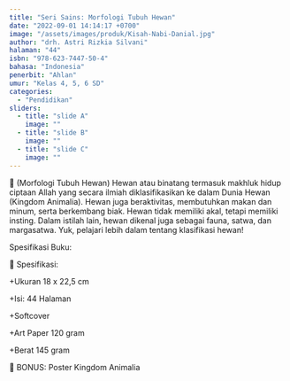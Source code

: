 ```yaml
---
title: "Seri Sains: Morfologi Tubuh Hewan"
date: "2022-09-01 14:14:17 +0700"
image: "/assets/images/produk/Kisah-Nabi-Danial.jpg"
author: "drh. Astri Rizkia Silvani"
halaman: "44"
isbn: "978-623-7447-50-4"
bahasa: "Indonesia"
penerbit: "Ahlan"
umur: "Kelas 4, 5, 6 SD"
categories: 
  - "Pendidikan"
sliders: 
  - title: "slide A"
    image: ""
  - title: "slide B"
    image: ""
  - title: "slide C"
    image: ""
---
```


🦋 (Morfologi Tubuh Hewan) Hewan atau binatang termasuk makhluk hidup ciptaan Allah yang secara ilmiah diklasifikasikan ke dalam Dunia Hewan (Kingdom Animalia). Hewan juga beraktivitas, membutuhkan makan dan minum, serta berkembang biak. Hewan tidak memiliki akal, tetapi memiliki insting. Dalam istilah lain, hewan dikenal juga sebagai fauna, satwa, dan margasatwa. Yuk, pelajari lebih dalam tentang klasifikasi hewan!


Spesifikasi Buku:

📝 Spesifikasi:

+Ukuran 18 x 22,5 cm

+Isi: 44 Halaman

+Softcover

+Art Paper 120 gram

+Berat 145 gram

🎊 BONUS: Poster Kingdom Animalia
